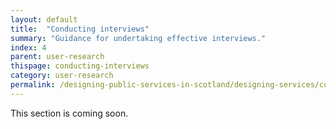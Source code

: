 ```yaml
---
layout: default
title:  "Conducting interviews"
summary: "Guidance for undertaking effective interviews."
index: 4
parent: user-research
thispage: conducting-interviews
category: user-research
permalink: /designing-public-services-in-scotland/designing-services/conducting-interviews/
---
```


This section is coming soon.

